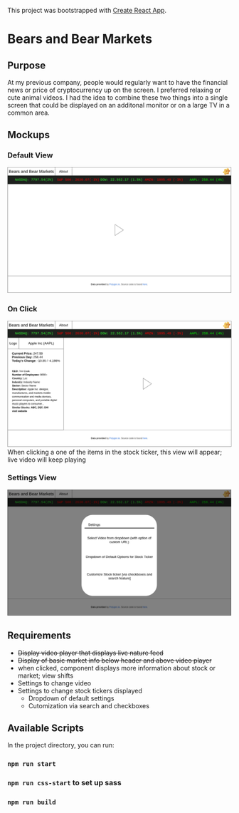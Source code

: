 This project was bootstrapped with [Create React App](https://github.com/facebook/create-react-app).

# Bears and Bear Markets

## Purpose
At my previous company, people would regularly want to have the financial news or price of cryptocurrency up on the screen. I preferred relaxing or cute animal videos. I had the idea to combine these two things into a single screen that could be displayed on an additonal monitor or on a large TV in a common area.

## Mockups
### Default View
![bears-and-bear-markets-mockup](default.png)
### On Click
![on-click-mockup](on-click.png)
When clicking a one of the items in the stock ticker, this view will appear; live video will keep playing
### Settings View
![settings-mockup](settings.png)

## Requirements
* ~~Display video player that displays live nature feed~~
* ~~Display of basic market info below header and above video player~~
* when clicked, component displays more information about stock or market; view shifts
* Settings to change video
* Settings to change stock tickers displayed
  * Dropdown of default settings
  * Cutomization via search and checkboxes
## Available Scripts

In the project directory, you can run:

### `npm run start`
### `npm run css-start` to set up sass
### `npm run build`
